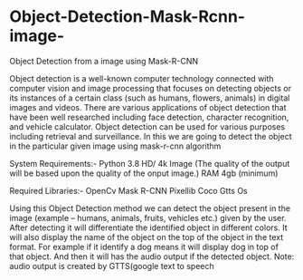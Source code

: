 # Object-Detection-Mask-Rcnn-image-
Object Detection from a image using Mask-R-CNN

Object detection is a well-known computer technology  connected with computer vision and image processing that focuses on detecting objects or its instances of a certain class (such as humans, flowers, animals) in digital images and videos.  There are various applications of object detection that have been well researched including face detection, character recognition, and vehicle calculator. Object detection can be used for various purposes including retrieval and surveillance. In this we are going to detect the object in the particular given image using mask-r-cnn algorithm

System Requirements:-
Python 3.8
HD/ 4k Image (The quality of the output will be based upon the quality of the onput image.) 
RAM 4gb (minimum)

Required Libraries:-
OpenCv
Mask R-CNN
Pixellib
Coco
Gtts
Os

Using this Object Detection method we can detect the object present in the image (example – humans, animals, fruits, vehicles etc.) given by the user. After detecting it will differentiate the identified object in different colors. It will also display the name of the object on the top of the object in the text format. For example if it identify a dog means it will display dog in top of that object. And then it will has the audio output if the detected object.
Note: audio output is created by GTTS(google text to speech 


